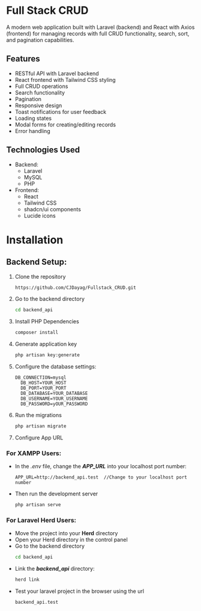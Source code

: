 # Full Stack CRUD
A modern web application built with Laravel (backend) and React with Axios (frontend) for managing records with full CRUD functionality, search, sort, and pagination capabilities.

## Features

- RESTful API with Laravel backend
- React frontend with Tailwind CSS styling
- Full CRUD operations
- Search functionality
- Pagination
- Responsive design
- Toast notifications for user feedback
- Loading states
- Modal forms for creating/editing records
- Error handling

## Technologies Used

- Backend:
  - Laravel
  - MySQL
  - PHP
- Frontend:
  - React
  - Tailwind CSS
  - shadcn/ui components
  - Lucide icons

# Installation

## Backend Setup:
1. Clone the repository
   ```bash
   https://github.com/CJDayag/Fullstack_CRUD.git
   ```
2. Go to the backend directory
   ```bash
   cd backend_api
   ```
3. Install PHP Dependencies
   ```bash
   composer install
   ```
4. Generate application key
   ```bash
   php artisan key:generate
   ```
   
5. Configure the database settings:
   ```text
   DB_CONNECTION=mysql
     DB_HOST=YOUR_HOST
     DB_PORT=YOUR_PORT
     DB_DATABASE=YOUR_DATABASE
     DB_USERNAME=YOUR_USERNAME
     DB_PASSWORD=yOUR_PASSWORD
   ```
6. Run the migrations
   ```bash
   php artisan migrate
   ```
   
7. Configure App URL
   
### For XAMPP Users:
-  In the _.env_ file, change the **_APP_URL_** into your localhost port number:
   ```text
   APP_URL=http://backend_api.test  //Change to your localhost port number
   ```
- Then run the development server
  ```bash
  php artisan serve
  ```
### For Laravel Herd Users:
- Move the project into your **Herd** directory
- Open your Herd directory in the control panel
- Go to the backend directory
  ```bash
  cd backend_api
  ```
- Link the **_backend_api_** directory:
  ```bash
  herd link
  ```
- Test your laravel project in the browser using the url
  ```text
  backend_api.test
  ```
   
